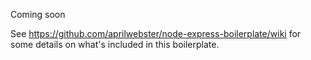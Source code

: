 Coming soon

See https://github.com/aprilwebster/node-express-boilerplate/wiki for some details on what's included in this boilerplate.